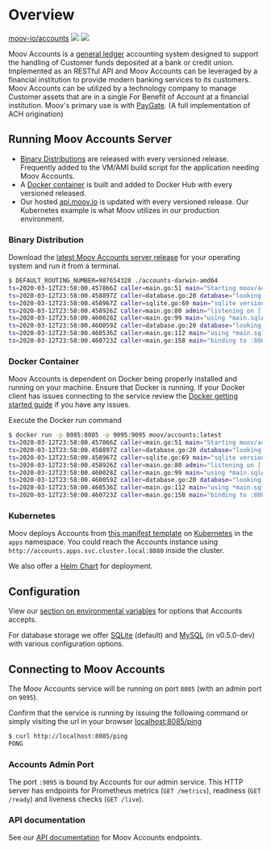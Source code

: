 # Overview

<a class="github-button" href="https://github.com/moov-io/accounts" data-size="large" data-show-count="true" aria-label="Star moov-io/accounts on GitHub">moov-io/accounts</a>
<a href="https://godoc.org/github.com/moov-io/accounts/client"><img src="https://godoc.org/github.com/moov-io/accounts/client?status.svg" /></a>
<a href="https://raw.githubusercontent.com/moov-io/accounts/master/LICENSE"><img src="https://img.shields.io/badge/license-Apache2-blue.svg" /></a>

Moov Accounts is a [general ledger](https://en.wikipedia.org/wiki/General_ledger) accounting system designed to support the handling of Customer funds deposited at a bank or credit union. Implemented as an RESTful API and Moov Accounts can be leveraged by a financial institution to provide modern banking services to its customers. Moov Accounts can be utilized by a technology company to manage Customer assets that are in a single For Benefit of Account at a financial institution. Moov's primary use is with [PayGate](https://github.com/moov-io/paygate). (A full implementation of ACH origination)

## Running Moov Accounts Server

- <a href="#binary-distribution">Binary Distributions</a> are released with every versioned release. Frequently added to the VM/AMI build script for the application needing Moov Accounts.
- A <a href="#docker-container">Docker container</a> is built and added to Docker Hub with every versioned released.
- Our hosted [api.moov.io](https://api.moov.io) is updated with every versioned release. Our Kubernetes example is what Moov utilizes in our production environment.

### Binary Distribution

Download the [latest Moov Accounts server release](https://github.com/moov-io/accounts/releases) for your operating system and run it from a terminal.

```sh
$ DEFAULT_ROUTING_NUMBER=987654320 ./accounts-darwin-amd64
ts=2020-03-12T23:58:00.457866Z caller=main.go:51 main="Starting moov/accounts server version v0.4.0"
ts=2020-03-12T23:58:00.458897Z caller=database.go:20 database="looking for sqlite database provider"
ts=2020-03-12T23:58:00.458967Z caller=sqlite.go:69 main="sqlite version 3.30.1"
ts=2020-03-12T23:58:00.458926Z caller=main.go:80 admin="listening on [::]:9095"
ts=2020-03-12T23:58:00.460028Z caller=main.go:99 main="using *main.sqlAccountRepository for account storage"
ts=2020-03-12T23:58:00.460059Z caller=database.go:20 database="looking for sqlite database provider"
ts=2020-03-12T23:58:00.460536Z caller=main.go:112 main="using *main.sqlTransactionRepository for transaction storage"
ts=2020-03-12T23:58:00.460723Z caller=main.go:158 main="binding to :8085 for HTTP server"
```

### Docker Container

Moov Accounts is dependent on Docker being properly installed and running on your machine. Ensure that Docker is running. If your Docker client has issues connecting to the service review the [Docker getting started guide](https://docs.docker.com/get-started/) if you have any issues.

Execute the Docker run command

```sh
$ docker run -p 8085:8085 -p 9095:9095 moov/accounts:latest
ts=2020-03-12T23:58:00.457866Z caller=main.go:51 main="Starting moov/accounts server version v0.4.0"
ts=2020-03-12T23:58:00.458897Z caller=database.go:20 database="looking for sqlite database provider"
ts=2020-03-12T23:58:00.458967Z caller=sqlite.go:69 main="sqlite version 3.30.1"
ts=2020-03-12T23:58:00.458926Z caller=main.go:80 admin="listening on [::]:9095"
ts=2020-03-12T23:58:00.460028Z caller=main.go:99 main="using *main.sqlAccountRepository for account storage"
ts=2020-03-12T23:58:00.460059Z caller=database.go:20 database="looking for sqlite database provider"
ts=2020-03-12T23:58:00.460536Z caller=main.go:112 main="using *main.sqlTransactionRepository for transaction storage"
ts=2020-03-12T23:58:00.460723Z caller=main.go:158 main="binding to :8085 for HTTP server"
```

### Kubernetes

Moov deploys Accounts from [this manifest template](https://github.com/moov-io/infra/blob/master/lib/apps/14-accounts.yml) on [Kubernetes](https://kubernetes.io/docs/tutorials/kubernetes-basics/) in the `apps` namespace. You could reach the Accounts instance using `http://accounts.apps.svc.cluster.local:8080` inside the cluster.

We also offer a [Helm Chart](https://github.com/moov-io/charts/tree/master/charts) for deployment.

## Configuration

View our [section on environmental variables](https://github.com/moov-io/accounts#configuration) for options that Accounts accepts.

For database storage we offer [SQLite](https://github.com/moov-io/accounts#sqlite) (default) and [MySQL](https://github.com/moov-io/accounts#mysql) (in v0.5.0-dev) with various configuration options.

## Connecting to Moov Accounts

The Moov Accounts service will be running on port `8085` (with an admin port on `9095`).

Confirm that the service is running by issuing the following command or simply visiting the url in your browser [localhost:8085/ping](http://localhost:8085/ping)

```bash
$ curl http://localhost:8085/ping
PONG
```

### Accounts Admin Port

The port `:9095` is bound by Accounts for our admin service. This HTTP server has endpoints for Prometheus metrics (`GET /metrics`), readiness (`GET /ready`) and liveness checks (`GET /live`).

### API documentation

See our [API documentation](https://moov-io.github.io/accounts/) for Moov Accounts endpoints.
